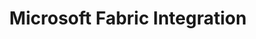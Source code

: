 ---
layout: cluedin
title: Microsoft Fabric Integration
parent: Microsoft Integration
permalink: microsoft-integration/fabric
nav_order: 040
has_children: true
---